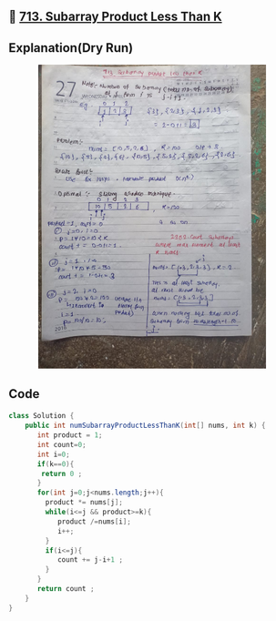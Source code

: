 ## 🔗 [713. Subarray Product Less Than K](https://leetcode.com/problems/subarray-product-less-than-k/description/) 

## Explanation(Dry Run)

<p align="middle">
   <img src="../Images/713.jpeg" width="400"/>
</p>

## Code
```java
class Solution {
    public int numSubarrayProductLessThanK(int[] nums, int k) {
       int product = 1;
       int count=0;
       int i=0;
       if(k==0){
        return 0 ;
       }
       for(int j=0;j<nums.length;j++){
         product *= nums[j];
         while(i<=j && product>=k){
            product /=nums[i];
            i++;
         }
         if(i<=j){
            count += j-i+1 ;
         }
       } 
       return count ;
    }
}
```



                                                     
